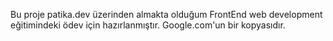 Bu proje patika.dev üzerinden almakta olduğum FrontEnd web development eğitimindeki ödev için hazırlanmıştır. Google.com'un bir kopyasıdır.